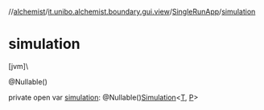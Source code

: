 //[alchemist](../../../index.md)/[it.unibo.alchemist.boundary.gui.view](../index.md)/[SingleRunApp](index.md)/[simulation](simulation.md)

# simulation

[jvm]\

@Nullable()

private open var [simulation](simulation.md): @Nullable()[Simulation](../../it.unibo.alchemist.core.interfaces/-simulation/index.md)<[T](../../it.unibo.alchemist.boundary.gui.view.properties/-serializable-enum-property/index.md), [P](../../it.unibo.alchemist.boundary.interfaces/-draw-command/index.md)>
